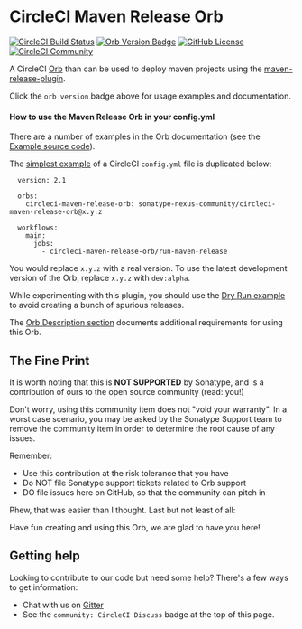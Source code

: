 <!--

    Sonatype Nexus (TM) Open Source Version
    Copyright (c) ${currentYear}-present Sonatype, Inc.
    All rights reserved. Includes the third-party code listed at http://links.sonatype.com/products/nexus/oss/attributions.

    This program and the accompanying materials are made available under the terms of the Eclipse Public License Version 1.0,
    which accompanies this distribution and is available at http://www.eclipse.org/legal/epl-v10.html.

    Sonatype Nexus (TM) Professional Version is available from Sonatype, Inc. "Sonatype" and "Sonatype Nexus" are trademarks
    of Sonatype, Inc. Apache Maven is a trademark of the Apache Software Foundation. M2eclipse is a trademark of the
    Eclipse Foundation. All other trademarks are the property of their respective owners.

-->
# CircleCI Maven Release Orb 
[![CircleCI Build Status](https://circleci.com/gh/sonatype-nexus-community/circleci-maven-release-orb.svg?style=shield "CircleCI Build Status")](https://circleci.com/gh/sonatype-nexus-community/circleci-maven-release-orb) [![Orb Version Badge](https://badges.circleci.com/orbs/circleci/slack.svg)](https://circleci.com/orbs/registry/orb/sonatype-nexus-community/circleci-maven-release-orb) [![GitHub License](https://img.shields.io/badge/license-MIT-lightgrey.svg)](https://raw.githubusercontent.com/sonatype-nexus-community/circleci-maven-release-orb/main/LICENSE) [![CircleCI Community](https://img.shields.io/badge/community-CircleCI%20Discuss-343434.svg)](https://discuss.circleci.com/c/ecosystem/orbs)

A CircleCI [Orb](https://circleci.com/docs/2.0/orb-intro/) than can be used to deploy maven projects using the [maven-release-plugin](https://maven.apache.org/maven-release/maven-release-plugin/).

Click the `orb version` badge above for usage examples and documentation.

<!--
 TODO: add demo project to community
See the [demo](https://github.com/sonatype-nexus-community-circleci/circleci-maven-release-orb-demo) on the Sonatype Community site for a working example.
-->
#### How to use the Maven Release Orb in your config.yml

There are a number of examples in the Orb documentation 
(see the [Example source code](src/examples)).

The [simplest example](src/examples/maven-release-example.yml)
 of a CircleCI `config.yml` file is duplicated below:

      version: 2.1

      orbs:
        circleci-maven-release-orb: sonatype-nexus-community/circleci-maven-release-orb@x.y.z

      workflows:
        main:
          jobs:
            - circleci-maven-release-orb/run-maven-release

You would replace `x.y.z` with a real version.
To use the latest development version of the Orb, replace `x.y.z` with `dev:alpha`.

While experimenting with this plugin, you should use the 
[Dry Run example](src/examples/maven-release-dry-run-example.yml) 
to avoid creating a bunch of spurious releases.

The [Orb Description section](src/@orb.yml) 
documents additional requirements for using this Orb.
 
## The Fine Print

It is worth noting that this is **NOT SUPPORTED** by Sonatype, and is a contribution of ours
to the open source community (read: you!)

Don't worry, using this community item does not "void your warranty". In a worst case scenario, you may be asked 
by the Sonatype Support team to remove the community item in order to determine the root cause of any issues.

Remember:

* Use this contribution at the risk tolerance that you have
* Do NOT file Sonatype support tickets related to Orb support
* DO file issues here on GitHub, so that the community can pitch in

Phew, that was easier than I thought. Last but not least of all:

Have fun creating and using this Orb, we are glad to have you here!

## Getting help

Looking to contribute to our code but need some help? There's a few ways to get information:

* Chat with us on [Gitter](https://gitter.im/sonatype/nexus-developers)
* See the `community: CircleCI Discuss` badge at the top of this page.
